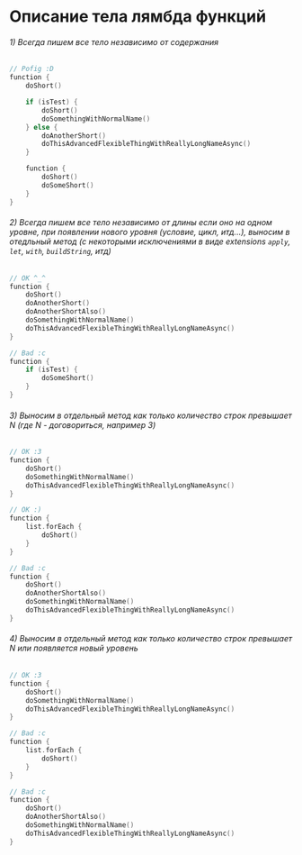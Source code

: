 # Описание тела лямбда функций

###### 1) Всегда пишем все тело независимо от содержания
```kotlin
// Pofig :D
function {
    doShort()

    if (isTest) {
        doShort()
        doSomethingWithNormalName()
    } else {
        doAnotherShort()
        doThisAdvancedFlexibleThingWithReallyLongNameAsync()
    }

    function {
        doShort()
        doSomeShort()
    }
}
```
###### 2) Всегда пишем все тело независимо от длины если оно на одном уровне, при появлении нового уровня (условие, цикл, итд...), выносим в отедльный метод (с некоторыми исключениями в виде extensions `apply`, `let`, `with`, `buildString`, итд)
```kotlin
// OK ^_^
function {
    doShort()
    doAnotherShort()
    doAnotherShortAlso()
    doSomethingWithNormalName()
    doThisAdvancedFlexibleThingWithReallyLongNameAsync()
}

// Bad :c
function {
    if (isTest) {
        doSomeShort()
    }
}
```
###### 3) Выносим в отдельный метод как только количество строк превышает N (где N - договориться, например 3)
```kotlin
// OK :3
function {
    doShort()
    doSomethingWithNormalName()
    doThisAdvancedFlexibleThingWithReallyLongNameAsync()
}

// OK :)
function {
    list.forEach {
        doShort()
    }
}

// Bad :c
function {
    doShort()
    doAnotherShortAlso()
    doSomethingWithNormalName()
    doThisAdvancedFlexibleThingWithReallyLongNameAsync()
}
```
###### 4) Выносим в отдельный метод как только количество строк превышает N или появляется новый уровень
```kotlin
// OK :3
function {
    doShort()
    doSomethingWithNormalName()
    doThisAdvancedFlexibleThingWithReallyLongNameAsync()
}

// Bad :c
function {
    list.forEach {
        doShort()
    }
}

// Bad :c
function {
    doShort()
    doAnotherShortAlso()
    doSomethingWithNormalName()
    doThisAdvancedFlexibleThingWithReallyLongNameAsync()
}
```
